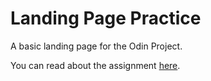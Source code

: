 # Landing Page Practice
A basic landing page for the Odin Project.

You can read about the assignment [here](https://www.theodinproject.com/paths/foundations/courses/foundations/lessons/landing-page).